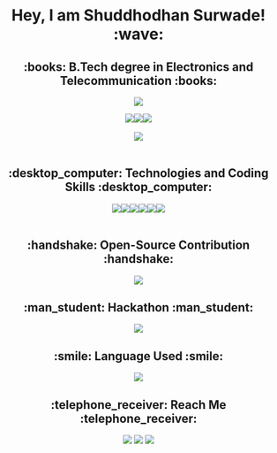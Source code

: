 <h1 align="center">Hey, I am Shuddhodhan Surwade! :wave:</h1>
<h2 align="center">:books: B.Tech degree in Electronics and Telecommunication :books:</h2>

<p align="center">
  <a href="https://github.com/sidz111/"><img src="https://readme-typing-svg.herokuapp.com?lines=Data+Science+and+Engineering+Student;Python%20|%20Machine+Learning%20|%20Deep+Learning;Open+Source+Contributor;Club+Head+of+Data+Polaris;Nano-Degree:+Python+for+Artificial+Intelligence;JLPT+Japanese+N5+Certified&center=true&width=550&height=40"></a>
</p>

<div align="center">
<img src='https://img.shields.io/github/followers/sidz111?logo=Github&style=for-the-badge'><img src="https://img.shields.io/github/stars/sidz111?style=for-the-badge"><a href="https://github.com/sidz111/"><img src="https://komarev.com/ghpvc/?username=sidz111&style=for-the-badge"></a>
</div>
<!-- <a align="center" href="https://portfolio-sachin-dabhade.web.app/#">![Personal Website](https://img.shields.io/website?style=for-the-badge&up_color=blue&up_message=Personal%20PortFolio&url=https://portfolio-sachin-dabhade.web.app/#)</a> -->
<br>
<div align="center">
<img src="https://github-readme-stats.vercel.app/api?username=sidz111&show_icons=true&theme=chartreuse-dark">
</div>
<!-- ![Sachin's GitHub stats](https://github-readme-stats.vercel.app/api?username=sidz111&show_icons=true&theme=chartreuse-dark) -->

<br>
<h2 align="center">:desktop_computer: Technologies and Coding Skills :desktop_computer:</h2>
<div align="center">
<img align="center" src="https://img.shields.io/badge/Python-3776AB?style=for-the-badge&logo=python&logoColor=white"><img align="center" src="https://img.shields.io/badge/HTML-239120?style=for-the-badge&logo=html5&logoColor=white"><img align="center" src="https://img.shields.io/badge/Bootstrap-563D7C?style=for-the-badge&logo=bootstrap&logoColor=white"><img align="center" src="https://img.shields.io/badge/MySQL-00000F?style=for-the-badge&logo=mysql&logoColor=white"><img align="center" src="https://img.shields.io/badge/Django-092E20?style=for-the-badge&logo=django&logoColor=white"><img align="center" src="https://img.shields.io/badge/C-00599C?style=for-the-badge&logo=c&logoColor=white">
</div>
<!-- ![Sachin's GitHub stats](https://img.shields.io/badge/Python-3776AB?style=for-the-badge&logo=python&logoColor=white) -->
<!-- ![Sachin's GitHub stats](https://img.shields.io/badge/HTML-239120?style=for-the-badge&logo=html5&logoColor=white) -->
<!-- ![Sachin's GitHub stats](https://img.shields.io/badge/Bootstrap-563D7C?style=for-the-badge&logo=bootstrap&logoColor=white) -->
<!-- ![Sachin's GitHub stats](https://img.shields.io/badge/MySQL-00000F?style=for-the-badge&logo=mysql&logoColor=white) -->
<!-- ![Sachin's GitHub stats](https://img.shields.io/badge/Django-092E20?style=for-the-badge&logo=django&logoColor=white) -->
<!-- ![Sachin's GitHub stats](https://img.shields.io/badge/C-00599C?style=for-the-badge&logo=c&logoColor=white) -->

<br>
<h2 align="center">:handshake: Open-Source Contribution :handshake:</h2>
<p align="center">
  <a href="https://github.com/sidz111/"><img src="https://readme-typing-svg.herokuapp.com?lines=Successfully+Contributing+from+2+Years;Achieve+Top-50+Rank+in+Open+Force+2022;GSSoC+2022+Contributor;HacktoberFest+2022+Contributor&center=true&width=550&height=40"></a>
</p>

<h2 align="center">:man_student: Hackathon :man_student:</h2>
<p align="center">
  <a href="https://github.com/sidz111/"><img src="https://readme-typing-svg.herokuapp.com?lines=Smart+India+Hackathon+Grand+Finalist+2022;SunHack+International+Level+Hackathon+2022;DataHack%20(Techyone)+Finalist+2022;2nd+Rank+in+Hacky-Holi+2022;Sustainability+Hackathon+2023&center=true&width=550&height=40"></a>
</p>

<h2 align="center">:smile: Language Used :smile:</h2>
<div align="center"><img src="https://github-readme-stats.vercel.app/api/top-langs/?username=sidz111&layout=compact"></div>


<h2 align="center">:telephone_receiver: Reach Me :telephone_receiver:</h2>
<div align="center">
<a href="https://www.linkedin.com/in/sachin-dabhade-84b9a61b5/"><img src="https://img.shields.io/badge/LinkedIn-0077B5?style=for-the-badge&logo=linkedin&logoColor=white"></a>
<a href="https://www.github.com/sidz111/"><img src="https://img.shields.io/badge/GitHub-100000?style=for-the-badge&logo=github&logoColor=white"></a>
<a href="mailto:sssurwade2212@gmail.com"><img src="https://img.shields.io/badge/Gmail-D14836?style=for-the-badge&logo=gmail&logoColor=white"></a>
</div>
